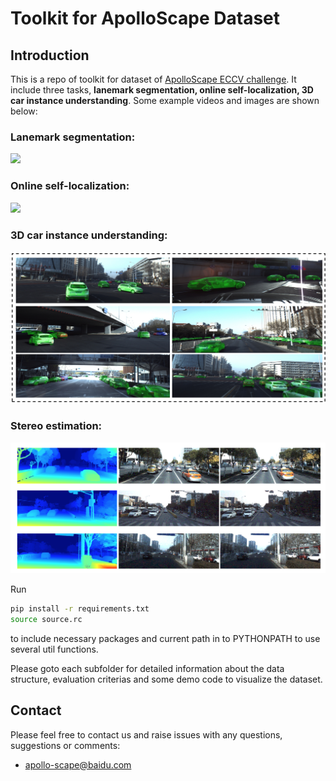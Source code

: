 # Toolkit for ApolloScape Dataset 

## Introduction
This is a repo of toolkit for dataset of [ApolloScape ECCV challenge](apolloscape.auto/ECCV/index.html). It include three tasks, **lanemark segmentation, online self-localization, 3D car instance understanding**. Some example videos and images are shown below:

### Lanemark segmentation:
![](./examples/lanemark-segmentation.gif)

### Online self-localization:
![](./examples/self-localization.gif)

### 3D car instance understanding:
![](./examples/3d-car-instance.png)

### Stereo estimation:
![](./examples/stereo_depth.png)

Run 
```bash
pip install -r requirements.txt
source source.rc
```
to include necessary packages and current path in to PYTHONPATH to use several util functions.

Please goto each subfolder for detailed information about the data structure, evaluation criterias and some demo code to visualize the dataset.


## Contact

Please feel free to contact us and raise issues with any questions, suggestions or comments:
* apollo-scape@baidu.com

